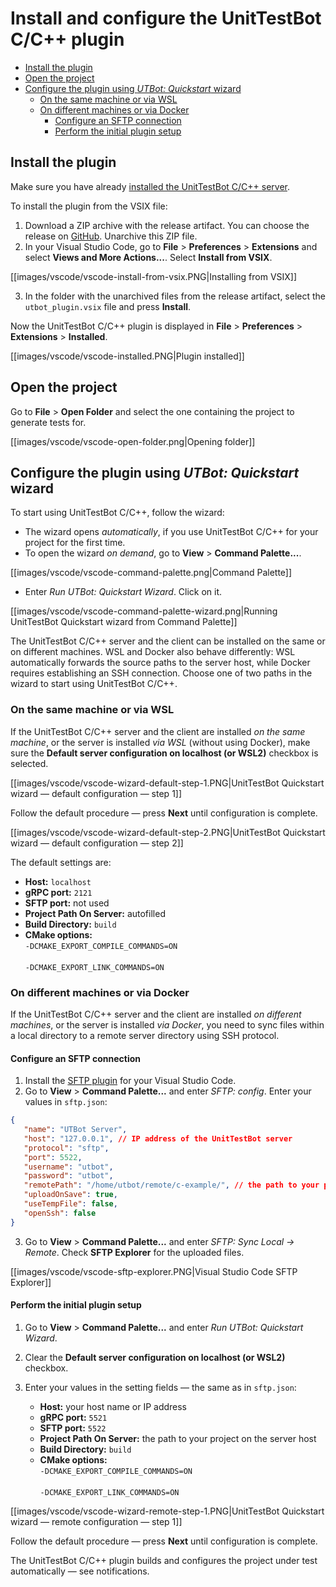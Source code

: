 # Install and configure the UnitTestBot C/C++ plugin

<!-- TOC -->
  * [Install the plugin](#install-the-plugin)
  * [Open the project](#open-the-project)
  * [Configure the plugin using _UTBot: Quickstart_ wizard](#configure-the-plugin-using-utbot-quickstart-wizard)
    * [On the same machine or via WSL](#on-the-same-machine-or-via-wsl)
    * [On different machines or via Docker](#on-different-machines-or-via-docker)
      * [Configure an SFTP connection](#configure-an-sftp-connection)
      * [Perform the initial plugin setup](#perform-the-initial-plugin-setup)
<!-- TOC -->

## Install the plugin

Make sure you have already [installed the UnitTestBot C/C++ server](install-server).

To install the plugin from the VSIX file:

1. Download a ZIP archive with the release artifact. You can choose the release on [GitHub](https://github.com/UnitTestBot/UTBotCpp/releases). Unarchive this ZIP file.
2. In your Visual Studio Code, go to **File** > **Preferences** > **Extensions** and select **Views and More Actions...**.
   Select **Install from VSIX**.

[[images/vscode/vscode-install-from-vsix.PNG|Installing from VSIX]]

3. In the folder with the unarchived files from the release artifact, select the `utbot_plugin.vsix` file and press
   **Install**.

Now the UnitTestBot C/C++ plugin is displayed in **File** > **Preferences** > **Extensions** > **Installed**.

[[images/vscode/vscode-installed.PNG|Plugin installed]]

## Open the project

Go to **File** > **Open Folder** and select the one containing the project to generate tests for.

[[images/vscode/vscode-open-folder.png|Opening folder]]

## Configure the plugin using _UTBot: Quickstart_ wizard

To start using UnitTestBot C/C++, follow the wizard:

* The wizard opens _automatically_, if you use UnitTestBot C/C++ for your project for the first time.
* To open the wizard _on demand_, go to **View** > **Command Palette...**.

[[images/vscode/vscode-command-palette.png|Command Palette]]

* Enter _Run UTBot: Quickstart Wizard_. Click on it.

[[images/vscode/vscode-command-palette-wizard.png|Running UnitTestBot Quickstart wizard from Command Palette]]

The UnitTestBot C/C++ server and the client can be installed on the same or on different machines. WSL and Docker
also behave differently: WSL automatically forwards the source paths to the server host,
while Docker requires establishing an SSH connection.
Choose one of two paths in the wizard to start using UnitTestBot C/C++.

### On the same machine or via WSL

If the UnitTestBot C/C++ server and the client are installed _on the same machine_, or the server is installed
_via WSL_ (without using Docker), make sure the **Default server configuration on localhost (or WSL2)** checkbox is 
selected.

[[images/vscode/vscode-wizard-default-step-1.PNG|UnitTestBot Quickstart wizard — default configuration — step 1]]

Follow the default procedure — press **Next** until configuration is complete.

[[images/vscode/vscode-wizard-default-step-2.PNG|UnitTestBot Quickstart wizard — default configuration — step 2]]

The default settings are:
* **Host:** `localhost`
* **gRPC port:** `2121`
* **SFTP port:** not used
* **Project Path On Server:** autofilled
* **Build Directory:** `build`
* **CMake options:** <br>`-DCMAKE_EXPORT_COMPILE_COMMANDS=ON`</br><br>`-DCMAKE_EXPORT_LINK_COMMANDS=ON`</br>

### On different machines or via Docker

If the UnitTestBot C/C++ server and the client are installed _on different machines_, or the server is installed
_via Docker_, you need to sync files within a local directory to a remote server directory using SSH protocol.

#### Configure an SFTP connection

1. Install the [SFTP plugin](https://marketplace.visualstudio.com/items?itemName=liximomo.sftp) for your Visual Studio Code.
2. Go to **View** > **Command Palette...** and enter _SFTP: config_. Enter your values in `sftp.json`:

```json 
{
   "name": "UTBot Server",
   "host": "127.0.0.1", // IP address of the UnitTestBot server
   "protocol": "sftp",
   "port": 5522,
   "username": "utbot",
   "password": "utbot",
   "remotePath": "/home/utbot/remote/c-example/", // the path to your project on the server host
   "uploadOnSave": true,
   "useTempFile": false,
   "openSsh": false
}
``` 
3. Go to **View** > **Command Palette...** and enter _SFTP: Sync Local -> Remote_. Check **SFTP Explorer** for the 
   uploaded files.

[[images/vscode/vscode-sftp-explorer.PNG|Visual Studio Code SFTP Explorer]]

#### Perform the initial plugin setup

1. Go to **View** > **Command Palette...** and enter _Run UTBot: Quickstart Wizard_.
2. Clear the **Default server configuration on localhost (or WSL2)** checkbox.
3. Enter your values in the setting fields — the same as in `sftp.json`:

	* **Host:** your host name or IP address
	* **gRPC port:** `5521`
	* **SFTP port:** `5522`
	* **Project Path On Server:** the path to your project on the server host
	* **Build Directory:** `build`
	* **CMake options:** <br>`-DCMAKE_EXPORT_COMPILE_COMMANDS=ON`</br><br>`-DCMAKE_EXPORT_LINK_COMMANDS=ON`</br>

[[images/vscode/vscode-wizard-remote-step-1.PNG|UnitTestBot Quickstart wizard — remote configuration — step 1]]

Follow the default procedure — press **Next** until configuration is complete.

The UnitTestBot C/C++ plugin builds and configures the project under test automatically — see notifications.
